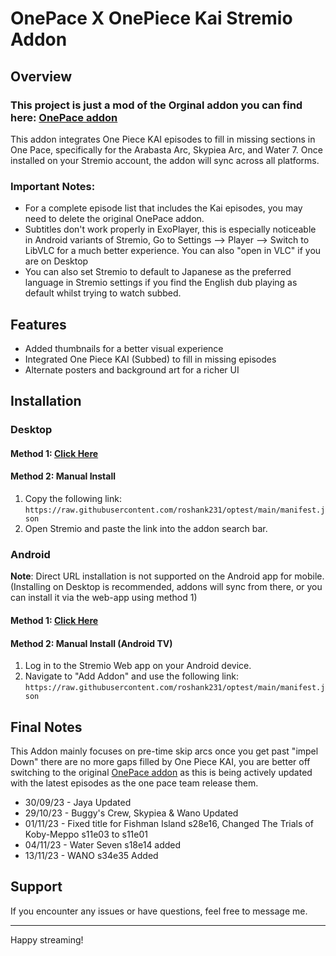 # OnePace X OnePiece Kai Stremio Addon

## Overview

### This project is just a mod of the Orginal addon you  can find here: [OnePace addon](https://github.com/fedew04/OnePaceStremio)

This addon integrates One Piece KAI episodes to fill in missing sections in One Pace, specifically for the Arabasta Arc, Skypiea Arc, and Water 7. Once installed on your Stremio account, the addon will sync across all platforms.

### Important Notes:

- For a complete episode list that includes the Kai episodes, you may need to delete the original OnePace addon.
- Subtitles don't work properly in ExoPlayer, this is especially noticeable in Android variants of Stremio, Go to Settings --> Player --> Switch to LibVLC for a much better experience. You can also "open in VLC" if you are on Desktop
- You can also set Stremio to default to Japanese as the preferred language in Stremio settings if you find the English dub playing as default whilst trying to watch subbed.

## Features

- Added thumbnails for a better visual experience
- Integrated One Piece KAI (Subbed) to fill in missing episodes
- Alternate posters and background art for a richer UI

## Installation

### Desktop

#### Method 1: [Click Here](https://app.strem.io/shell-v4.4/#/addons/community/all?addon=https%3A%2F%2Fraw.githubusercontent.com%2Froshank231%2Foptest%2Fmain%2Fmanifest.json)

#### Method 2: Manual Install

1. Copy the following link: `https://raw.githubusercontent.com/roshank231/optest/main/manifest.json`
2. Open Stremio and paste the link into the addon search bar.

### Android

**Note**: Direct URL installation is not supported on the Android app for mobile. (Installing on Desktop is recommended, addons will sync from there, or you can install it via the web-app using method 1)

#### Method 1: [Click Here](https://app.strem.io/shell-v4.4/#/addons/community/all?addon=https%3A%2F%2Fraw.githubusercontent.com%2Froshank231%2Foptest%2Fmain%2Fmanifest.json)

#### Method 2: Manual Install (Android TV)

1. Log in to the Stremio Web app on your Android device.
2. Navigate to "Add Addon" and use the following link: `https://raw.githubusercontent.com/roshank231/optest/main/manifest.json`

## Final Notes

This Addon mainly focuses on pre-time skip arcs once you get past "impel Down" there are no more gaps filled by One Piece KAI, you are better off switching to the original [OnePace addon](https://github.com/fedew04/OnePaceStremio) as this is being actively updated with the latest episodes as the one pace team release them.

- 30/09/23 - Jaya Updated
- 29/10/23 - Buggy's Crew, Skypiea & Wano Updated
- 01/11/23 - Fixed title for Fishman Island s28e16, Changed The Trials of Koby-Meppo s11e03 to s11e01
- 04/11/23 - Water Seven s18e14 added
- 13/11/23 - WANO s34e35 Added

## Support

If you encounter any issues or have questions, feel free to message me.

---

Happy streaming!

